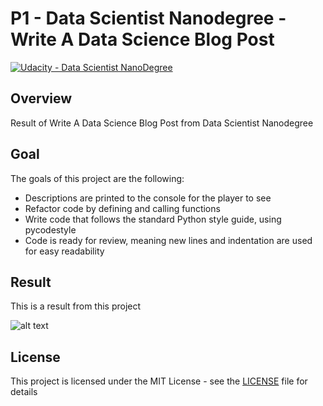 # **P1 - Data Scientist Nanodegree - Write A Data Science Blog Post** 
[![Udacity - Data Scientist NanoDegree](https://github.com/vickyaziz/sdc_p1_lanelines/blob/master/test_images/shield-udacity.png)](https://www.udacity.com/school-of-data-science)


Overview
---
Result of Write A Data Science Blog Post from Data Scientist Nanodegree


Goal
---

The goals of this project are the following:
* Descriptions are printed to the console for the player to see
* Refactor code by defining and calling functions
* Write code that follows the standard Python style guide, using pycodestyle
* Code is ready for review, meaning new lines and indentation are used for easy readability


Result
---

[//]: # (Image References)
[pipe0]: ./result/screenshot.png "Write A Data Science Blog Post"

This is a result from this project 

![alt text][pipe0]


## License
This project is licensed under the MIT License - see the [LICENSE](LICENSE) file for details
